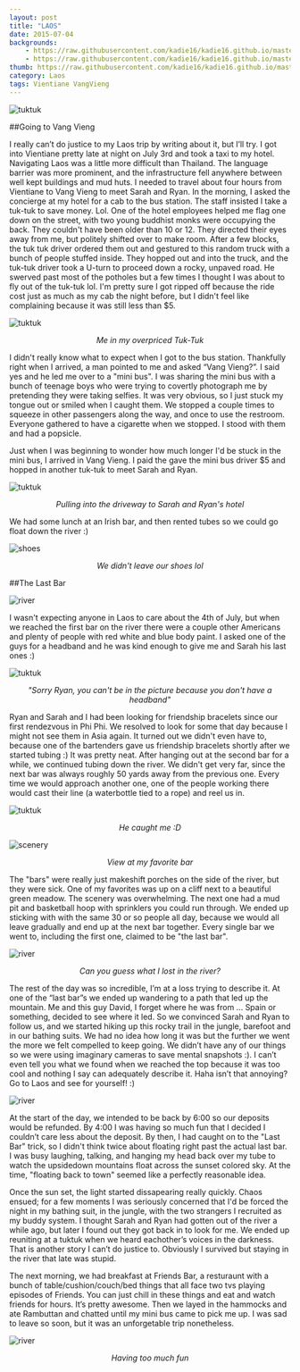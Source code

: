 ```yaml
---
layout: post
title: "LAOS"
date: 2015-07-04
backgrounds: 
    - https://raw.githubusercontent.com/kadie16/kadie16.github.io/master/assets/images/posts/laos/scenery.jpg 
    - https://raw.githubusercontent.com/kadie16/kadie16.github.io/master/assets/images/posts/laos/crib.jpg  
thumb: https://raw.githubusercontent.com/kadie16/kadie16.github.io/master/assets/images/posts/laos/river1.jpg
category: Laos
tags: Vientiane VangVieng 
---
```


![tuktuk](https://github.com/kadie16/kadie16.github.io/raw/master/assets/images/posts/laos/piggyBack.jpg) _<center></center>_

##Going to Vang Vieng

I really can’t do justice to my Laos trip by writing about it, but I’ll try. I got into Vientiane pretty late at night on July 3rd and took a taxi to my hotel. Navigating Laos was a little more difficult than Thailand. The language barrier was more prominent, and the infrastructure fell anywhere between well kept buildings and mud huts. I needed to travel about four hours from Vientiane to Vang Vieng to meet Sarah and Ryan. In the morning, I asked the concierge at my hotel for a cab to the bus station. The staff insisted I take a tuk-tuk to save money. Lol. One of the hotel employees helped me flag one down on the street, with two young buddhist monks were occupying the back. They couldn't have been older than 10 or 12. They directed their eyes away from me, but politely shifted over to make room. After a few blocks, the tuk tuk driver ordered them out and gestured to this random truck with a bunch of people stuffed inside. They hopped out and into the truck, and the tuk-tuk driver took a U-turn to proceed down a rocky, unpaved road. He swerved past most of the potholes but a few times I thought I was about to fly out of the tuk-tuk lol. I'm pretty sure I got ripped off because the ride cost just as much as my cab the night before, but I didn't feel like complaining because it was still less than $5.

![tuktuk](https://github.com/kadie16/kadie16.github.io/raw/master/assets/images/posts/laos/tuktukSelfie.jpg) _<center>Me in my overpriced Tuk-Tuk</center>_

I didn't really know what to expect when I got to the bus station. Thankfully right when I arrived, a man pointed to me and asked “Vang Vieng?”. I said yes and he led me over to a "mini bus". I was sharing the mini bus with a bunch of teenage boys who were trying to covertly photograph me by pretending they were taking selfies. It was very obvious, so I just stuck my tongue out or smiled when I caught them. We stopped a couple times to squeeze in other passengers along the way,  and once to use the restroom. Everyone gathered to have a cigarette when we stopped. I stood with them and had a popsicle. 

Just when I was beginning to wonder how much longer I'd be stuck in the mini bus, I arrived in Vang Vieng. I paid the gave the mini bus driver $5 and hopped in another tuk-tuk to meet Sarah and Ryan. 

![tuktuk](https://github.com/kadie16/kadie16.github.io/raw/master/assets/images/posts/laos/tuktuk.jpg) _<center>Pulling into the driveway to Sarah and Ryan's hotel</center>_

We had some lunch at an Irish bar, and then rented tubes so we could go float down the river :)

![shoes](https://github.com/kadie16/kadie16.github.io/raw/master/assets/images/posts/laos/shoes.jpg) _<center>We didn't leave our shoes lol</center>_

##The Last Bar 

![river](https://github.com/kadie16/kadie16.github.io/raw/master/assets/images/posts/laos/crib2.jpg) _<center></center>_

I wasn't expecting anyone in Laos to care about the 4th of July, but when we reached the first bar on the river there were a couple other Americans and plenty of people with red white and blue body paint. I asked one of the guys for a headband and he was kind enough to give me and Sarah his last ones :) 

![tuktuk](https://github.com/kadie16/kadie16.github.io/raw/master/assets/images/posts/laos/noRyan.jpg) _<center>"Sorry Ryan, you can't be in the picture because you don't have a headband"</center>_

Ryan and Sarah and I had been looking for friendship bracelets since our first rendezvous in Phi Phi. We resolved to look for some that day because I might not see them in Asia again. It turned out we didn't even have to, because one of the bartenders gave us friendship bracelets shortly after we started tubing :) It was pretty neat. After hanging out at the second bar for a while, we continued tubing down the river. We didn't get very far, since the next bar was always roughly 50 yards away from the previous one. Every time we would approach another one, one of the people working there would cast their line (a waterbottle tied to a rope) and reel us in. 

![tuktuk](https://github.com/kadie16/kadie16.github.io/raw/master/assets/images/posts/laos/fished4.jpg) _<center>He caught me :D </center>_

![scenery](https://github.com/kadie16/kadie16.github.io/raw/master/assets/images/posts/laos/scenery.jpg) _<center> View at my favorite bar</center>_

The "bars" were really just makeshift porches on the side of the river, but they were sick. One of my favorites was up on a cliff next to a beautiful green meadow. The scenery was overwhelming. The next one had a mud pit and basketball hoop with sprinklers you could run through. We ended up sticking with with the same 30 or so people all day, because we would all leave gradually and end up at the next bar together. Every single bar we went to, including the first one, claimed to be "the last bar".

![river](https://github.com/kadie16/kadie16.github.io/raw/master/assets/images/posts/laos/river2.jpg) _<center> Can you guess what I lost in the river? </center>_

The rest of the day was so incredible, I’m at a loss trying to describe it. At one of the “last bar”s we ended up wandering to a path that led up the mountain. Me and this guy David, I forget where he was from ... Spain or something, decided to see where it led. So we convinced Sarah and Ryan to follow us, and we started hiking up this rocky trail in the jungle, barefoot and in our bathing suits. We had no idea how long it was but the further we went the more we felt compelled to keep going. We didn’t have any of our things so we were using imaginary cameras to save mental snapshots :). I can’t even tell you what we found when we reached the top because it was too cool and nothing I say can adequately describe it. Haha isn’t that annoying? Go to Laos and see for yourself! :)

![river](https://github.com/kadie16/kadie16.github.io/raw/master/assets/images/posts/laos/crib.jpg) _<center> </center>_

At the start of the day, we intended to be back by 6:00 so our deposits would be refunded. By 4:00 I was having so much fun that I decided I couldn’t care less about the deposit. By then, I had caught on to the "Last Bar" trick, so I didn't think twice about floating right past the actual last bar. I was busy laughing, talking, and hanging my head back over my tube to watch the upsidedown mountains float across the sunset colored sky. At the time, "floating back to town" seemed like a perfectly reasonable idea. 

Once the sun set, the light started dissapearing really quickly. Chaos ensued; for a few moments I was seriously concerned that I'd be forced the night in my bathing suit, in the jungle, with the two strangers I recruited as my buddy system. I thought Sarah and Ryan had gotten out of the river a while ago, but later I found out they got back in to look for me. We ended up reuniting at a tuktuk when we heard eachother’s voices in the darkness. That is another story I can’t do justice to. Obviously I survived but staying in the river that late was stupid.


The next morning, we had breakfast at Friends Bar, a resturaunt with a bunch of table/cushion/couch/bed things that all face two tvs playing episodes of Friends. You can just chill in these things and eat and watch friends for hours. It’s pretty awesome. Then we layed in the hammocks and ate Rambuttan and chatted until my mini bus came to pick me up. I was sad to leave so soon, but it was an unforgetable trip nonetheless. 

![river](https://github.com/kadie16/kadie16.github.io/raw/master/assets/images/posts/laos/back1.jpg) _<center> Having too much fun</center>_